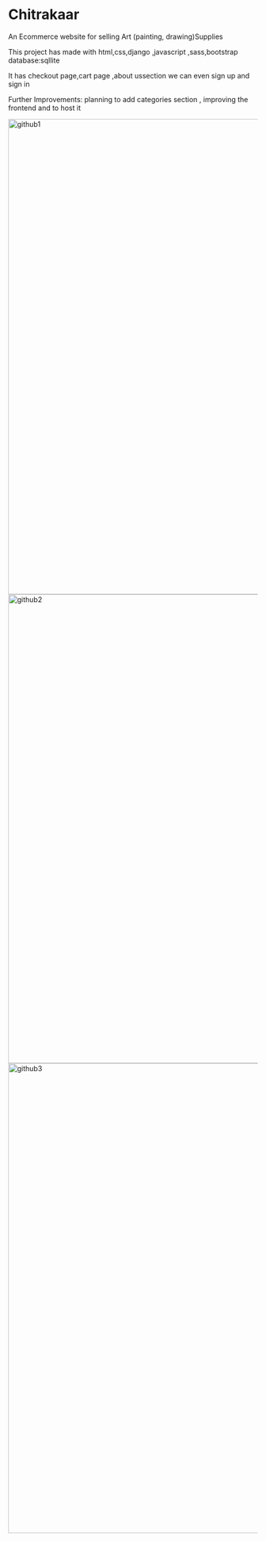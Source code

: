 # Chitrakaar


An Ecommerce website for selling Art (painting, drawing)Supplies 


This project has made with html,css,django ,javascript ,sass,bootstrap 
database:sqllite

It has checkout page,cart page ,about ussection  we can even sign up and sign in 

Further Improvements:
planning to add categories section , improving the frontend and to host it





<img width="960" alt="github1" src="https://user-images.githubusercontent.com/53869398/167245002-dea9c9c6-c76a-4198-b56d-1f8811df47bc.PNG">
<img width="947" alt="github2" src="https://user-images.githubusercontent.com/53869398/167245007-d84f3275-7c2d-401b-88ed-4a65fb776863.PNG">
<img width="949" alt="github3" src="https://user-images.githubusercontent.com/53869398/167245010-1bbf9ab2-ed62-40aa-af64-efd0484ef009.PNG">
